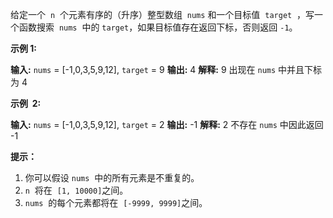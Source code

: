给定一个  `n`  个元素有序的（升序）整型数组  `nums` 和一个目标值  `target`  ，写一个函数搜索  `nums`  中的 `target`，如果目标值存在返回下标，否则返回 `-1`。

**示例 1:**

**输入:** `nums` = \[-1,0,3,5,9,12\], `target` = 9
**输出:** 4
**解释:** 9 出现在 `nums` 中并且下标为 4

**示例  2:**

**输入:** `nums` = \[-1,0,3,5,9,12\], `target` = 2
**输出:** -1
**解释:** 2 不存在 `nums` 中因此返回 -1

**提示：**

1.  你可以假设 `nums`  中的所有元素是不重复的。
2.  `n`  将在  `[1, 10000]`之间。
3.  `nums`  的每个元素都将在  `[-9999, 9999]`之间。
